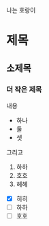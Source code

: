 나는 호랑이
# 제목
## 소제목
### 더 작은 제목

내용
- 하나
- 둘
- 셋

그리고

1. 하하
2. 호호
3. 헤헤

- [x] 히히
- [ ] 하하
- [ ] 호호

